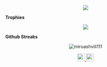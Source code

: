 <p align="center">
  <a href="https://github-readme-stats.vercel.app/api?username=miruashvili111&count_private=true&show_icons=true&theme=chartreuse-dark">
    <img align="center" src="https://github-readme-stats.vercel.app/api?username=miruashvili111&count_private=true&show_icons=true&bg_color=30,004e95,004e95&title_color=fff&text_color=fff" />
  </a>
<!--   <a href="https://github.com/miruashvili111">
    <img height=198 align="center" src="https://github-readme-stats.vercel.app/api/top-langs/?username=miruashvili111&bg_color=0,004e95,004e95&title_color=fff" /> -->
<!--   </a> -->
</p>

<b>Trophies</b>
<p align="center">
  <a href="https://github-profile-trophy.vercel.app/?username=miruashvili111&theme=discord&no-frame=false&no-bg=true&margin-w=6&margin-h=4&no-frame=true">
    <img align="center" src="https://github-profile-trophy.vercel.app/?username=miruashvili111&theme=discord&no-frame=true&no-bg=false&margin-w=6&margin-h=4&no-frame=true" />
  </a>
</p>
  
<!-- <b>Certifications</b>
<p align="center">
  <a href="https://www.credly.com/badges/3aeaea44-9410-40cf-add6-8b7917da88b0" target="_blank">
    <img src="https://github.com/miruashvili111/miruashvili111/blob/main/163324302_2595826237376576_4554714125109321727_n.jpg"  width=250 height=170 />
  </a>
  <a href="https://www.credential.net/3f693fea-3de0-4edc-be32-7556c60b5cc3" target="_blank">
    <img src="https://github.com/miruashvili111/miruashvili111/blob/main/166365752849.png"  width=250 height=170 />
  </a>
</p> -->

<b>Github Streaks</b>
<p align="center"><img src="https://github-readme-streak-stats.herokuapp.com/?user=miruashvili111&theme=black-ice&hide_border=true&stroke=0000&background=0D1117&ring=004e95&fire=e05397&currStreakLabel=e05397&bg_color=30,e96443,904e95&title_color=fff&text_color=fff" alt="miruashvili111" /></p>

<div>
  <p align="center">
<!--     <img src="https://gpvc.arturio.dev/miruashvili111" height=24 /> -->
    <a href="https://www.linkedin.com/in/giorgi-miruashvili/" target="_blank">
      <img src="https://img.shields.io/badge/-LinkedIn-%230077B5?style=for-the-badge&logo=linkedin&logoColor=white" height=24 />
    </a>
    <a href="https://www.facebook.com/miruashviligiorgi/" target="_blank">
      <img src="https://img.shields.io/badge/-facebook-4267B2?style=for-the-badge&logo=facebook&logoColor=white" height=24 />
    </a>
<!--     <a href="https://stackoverflow.com/users/14426625/besik-kristesiashvili" target="_blank">
      <img src="https://img.shields.io/badge/-stack%20overflow-F48024?style=for-the-badge&logo=stackoverflow&logoColor=white" height=24 />
    </a> -->
  </p>
</div>
